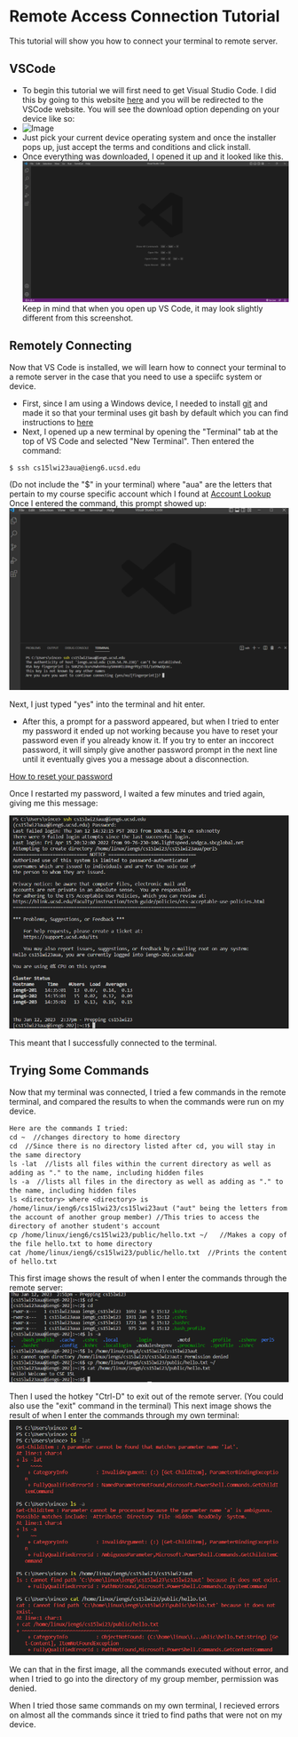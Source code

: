 # Remote Access Connection Tutorial
This tutorial will show you how to connect your terminal to remote server.

## VSCode
* To begin this tutorial we will first need to get Visual Studio Code. I did this by going to this website [here]( https://code.visualstudio.com/) and you will be redirected to the VSCode website. You will see the download option depending on your device like so:
* ![Image](https://cdn.discordapp.com/attachments/1063006870299758622/1068694903766384702/image.png)
* Just pick your current device operating system and once the installer pops up, just accept the terms and conditions and click install.
* Once everything was downloaded, I opened it up and it looked like this.
![Image](VSCode_Tutorial.png)
Keep in mind that when you open up VS Code, it may look slightly different from this screenshot.

## Remotely Connecting
Now that VS Code is installed, we will learn how to connect your terminal to a remote server in the case that you need to use a speciifc system or device.
* First, since I am using a Windows device, I needed to install [git](https://gitforwindows.org/) and made it so that your terminal uses git bash by default which you can find instructions to [here](https://stackoverflow.com/questions/42606837/how-do-i-use-bash-on-windows-from-the-visual-studio-code-integrated-terminal/50527994#50527994)
* Next, I opened up a new terminal by opening the "Terminal" tab at the top of VS Code and selected "New Terminal".  Then entered the command: 
```
$ ssh cs15lwi23aua@ieng6.ucsd.edu
```
(Do not include the "$" in your terminal)
where "aua" are the letters that pertain to my course specific account which I found at [Account Lookup](https://sdacs.ucsd.edu/~icc/index.php)
Once I entered the command, this prompt showed up:
![Image](Yes.png)

Next, I just typed "yes" into the terminal and hit enter.  


* After this, a prompt for a password appeared, but when I tried to enter my password it ended up not working because you have to reset your password even if you already know it. If you try to enter an inccorect password, it will simply give another password prompt in the next line until it eventually gives you a message about a disconnection.

[How to reset your password](https://docs.google.com/document/d/1hs7CyQeh-MdUfM9uv99i8tqfneos6Y8bDU0uhn1wqho/edit)

Once I restarted my password, I waited a few minutes and tried again, giving me this message:

![Image](Remote_Access.png)

This meant that I successfully connected to the terminal.

## Trying Some Commands

Now that my terminal was connected, I tried a few commands in the remote terminal, and compared the results to when the commands were run on my device.
```
Here are the commands I tried:
cd ~  //changes directory to home directory
cd  //Since there is no directory listed after cd, you will stay in the same directory
ls -lat  //lists all files within the current directory as well as adding as "." to the name, including hidden files
ls -a  //lists all files in the directory as well as adding as "." to the name, including hidden files
ls <directory> where <directory> is /home/linux/ieng6/cs15lwi23/cs15lwi23aut ("aut" being the letters from the account of another group member) //This tries to access the directory of another student's account
cp /home/linux/ieng6/cs15lwi23/public/hello.txt ~/   //Makes a copy of the file hello.txt to home directory
cat /home/linux/ieng6/cs15lwi23/public/hello.txt  //Prints the content of hello.txt
```
This first image shows the result of when I enter the commands through the remote server:
![Image](Command_Test1.png)

Then I used the hotkey "Ctrl-D" to exit out of the remote server. (You could also use the "exit" command in the terminal)
This next image shows the result of when I enter the commands through my own terminal:
![Image](Command_Test2.png)

We can that in the first image, all the commands executed without error, and when I tried to go into the directory of my group member, permission was denied.

When I tried those same commands on my own terminal, I recieved errors on almost all the commands since it tried to find paths that were not on my device.







